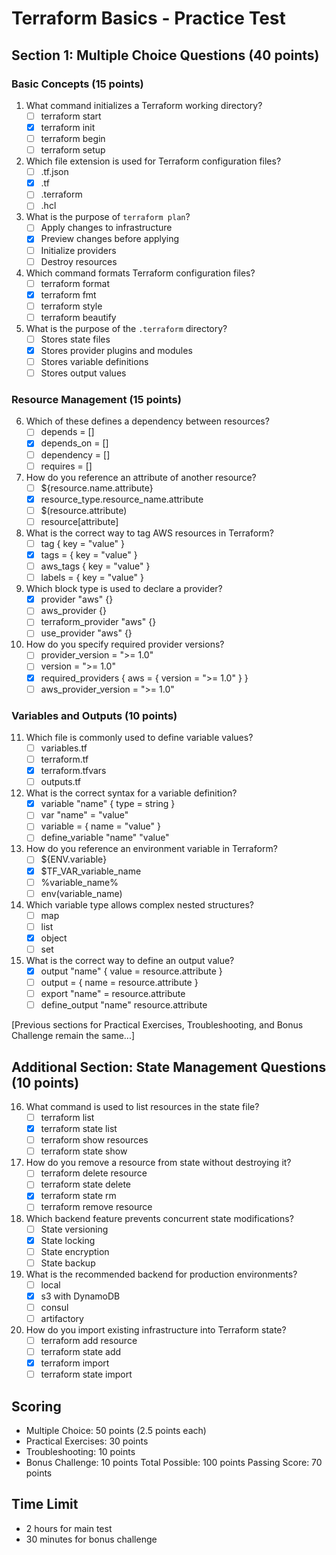 # Terraform Basics - Practice Test

## Section 1: Multiple Choice Questions (40 points)

### Basic Concepts (15 points)
1. What command initializes a Terraform working directory?
   - [ ] terraform start
   - [x] terraform init
   - [ ] terraform begin
   - [ ] terraform setup

2. Which file extension is used for Terraform configuration files?
   - [ ] .tf.json
   - [x] .tf
   - [ ] .terraform
   - [ ] .hcl

3. What is the purpose of `terraform plan`?
   - [ ] Apply changes to infrastructure
   - [x] Preview changes before applying
   - [ ] Initialize providers
   - [ ] Destroy resources

4. Which command formats Terraform configuration files?
   - [ ] terraform format
   - [x] terraform fmt
   - [ ] terraform style
   - [ ] terraform beautify

5. What is the purpose of the `.terraform` directory?
   - [ ] Stores state files
   - [x] Stores provider plugins and modules
   - [ ] Stores variable definitions
   - [ ] Stores output values

### Resource Management (15 points)
6. Which of these defines a dependency between resources?
   - [ ] depends = []
   - [x] depends_on = []
   - [ ] dependency = []
   - [ ] requires = []

7. How do you reference an attribute of another resource?
   - [ ] ${resource.name.attribute}
   - [x] resource_type.resource_name.attribute
   - [ ] $(resource.attribute)
   - [ ] resource[attribute]

8. What is the correct way to tag AWS resources in Terraform?
   - [ ] tag { key = "value" }
   - [x] tags = { key = "value" }
   - [ ] aws_tags { key = "value" }
   - [ ] labels = { key = "value" }

9. Which block type is used to declare a provider?
   - [x] provider "aws" {}
   - [ ] aws_provider {}
   - [ ] terraform_provider "aws" {}
   - [ ] use_provider "aws" {}

10. How do you specify required provider versions?
    - [ ] provider_version = ">= 1.0"
    - [ ] version = ">= 1.0"
    - [x] required_providers { aws = { version = ">= 1.0" } }
    - [ ] aws_provider_version = ">= 1.0"

### Variables and Outputs (10 points)
11. Which file is commonly used to define variable values?
    - [ ] variables.tf
    - [ ] terraform.tf
    - [x] terraform.tfvars
    - [ ] outputs.tf

12. What is the correct syntax for a variable definition?
    - [x] variable "name" { type = string }
    - [ ] var "name" = "value"
    - [ ] variable = { name = "value" }
    - [ ] define_variable "name" "value"

13. How do you reference an environment variable in Terraform?
    - [ ] ${ENV.variable}
    - [x] $TF_VAR_variable_name
    - [ ] %variable_name%
    - [ ] env(variable_name)

14. Which variable type allows complex nested structures?
    - [ ] map
    - [ ] list
    - [x] object
    - [ ] set

15. What is the correct way to define an output value?
    - [x] output "name" { value = resource.attribute }
    - [ ] output = { name = resource.attribute }
    - [ ] export "name" = resource.attribute
    - [ ] define_output "name" resource.attribute

[Previous sections for Practical Exercises, Troubleshooting, and Bonus Challenge remain the same...]

## Additional Section: State Management Questions (10 points)

16. What command is used to list resources in the state file?
    - [ ] terraform list
    - [x] terraform state list
    - [ ] terraform show resources
    - [ ] terraform state show

17. How do you remove a resource from state without destroying it?
    - [ ] terraform delete resource
    - [ ] terraform state delete
    - [x] terraform state rm
    - [ ] terraform remove resource

18. Which backend feature prevents concurrent state modifications?
    - [ ] State versioning
    - [x] State locking
    - [ ] State encryption
    - [ ] State backup

19. What is the recommended backend for production environments?
    - [ ] local
    - [x] s3 with DynamoDB
    - [ ] consul
    - [ ] artifactory

20. How do you import existing infrastructure into Terraform state?
    - [ ] terraform add resource
    - [ ] terraform state add
    - [x] terraform import
    - [ ] terraform state import

## Scoring
- Multiple Choice: 50 points (2.5 points each)
- Practical Exercises: 30 points
- Troubleshooting: 10 points
- Bonus Challenge: 10 points
Total Possible: 100 points
Passing Score: 70 points

## Time Limit
- 2 hours for main test
- 30 minutes for bonus challenge

